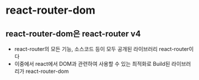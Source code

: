 # react-router-dom

## react-router-dom은 react-router v4

- react-router의 모든 기능, 소스코드 등이 모두 공개된 라이브러리 react-router이다
- 이중에서 react에서 DOM과 관련하여 사용할 수 있는 최적화로 Build된 라이브러리가
  react-router-dom
